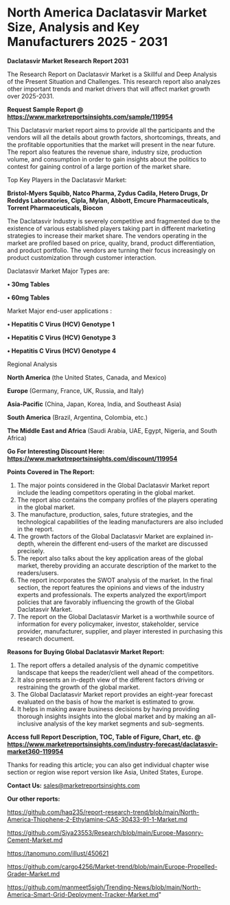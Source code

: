 # North America Daclatasvir Market Size, Analysis and Key Manufacturers 2025 - 2031

<strong>Daclatasvir Market Research Report 2031</strong>

The Research Report on Daclatasvir Market is a Skillful and Deep Analysis of the Present Situation and Challenges. This research report also analyzes other important trends and market drivers that will affect market growth over 2025-2031.

<strong>Request Sample Report @ <a href=https://www.marketreportsinsights.com/sample/119954>https://www.marketreportsinsights.com/sample/119954</a></strong>

This Daclatasvir market report aims to provide all the participants and the vendors will all the details about growth factors, shortcomings, threats, and the profitable opportunities that the market will present in the near future. The report also features the revenue share, industry size, production volume, and consumption in order to gain insights about the politics to contest for gaining control of a large portion of the market share.

Top Key Players in the Daclatasvir Market:

<strong>Bristol-Myers Squibb, Natco Pharma, Zydus Cadila, Hetero Drugs, Dr Reddys Laboratories, Cipla, Mylan, Abbott, Emcure Pharmaceuticals, Torrent Pharmaceuticals, Biocon</strong>

The Daclatasvir Industry is severely competitive and fragmented due to the existence of various established players taking part in different marketing strategies to increase their market share. The vendors operating in the market are profiled based on price, quality, brand, product differentiation, and product portfolio. The vendors are turning their focus increasingly on product customization through customer interaction.

Daclatasvir Market Major Types are:

<strong>• 30mg Tables

• 60mg Tables</strong>

Market Major end-user applications :

<strong>• Hepatitis C Virus (HCV) Genotype 1

• Hepatitis C Virus (HCV) Genotype 3

• Hepatitis C Virus (HCV) Genotype 4</strong>

Regional Analysis

</u><strong><b>North America</b></strong> (the United States, Canada, and Mexico)

<strong><b>Europe </b></strong>(Germany, France, UK, Russia, and Italy)

<strong><b>Asia-Pacific</b></strong> (China, Japan, Korea, India, and Southeast Asia)

<strong><b>South America</b></strong> (Brazil, Argentina, Colombia, etc.)

<strong><b>The Middle East and Africa</b></strong> (Saudi Arabia, UAE, Egypt, Nigeria, and South Africa)

<strong>Go For Interesting Discount Here: <a href=https://www.marketreportsinsights.com/discount/119954>https://www.marketreportsinsights.com/discount/119954</a></strong>

<strong>Points Covered in The Report:</strong>
<ol>
  <li>The major points considered in the Global Daclatasvir Market report include the leading competitors operating in the global market.</li>
  <li>The report also contains the company profiles of the players operating in the global market.</li>
  <li>The manufacture, production, sales, future strategies, and the technological capabilities of the leading manufacturers are also included in the report.</li>
  <li>The growth factors of the Global Daclatasvir Market are explained in-depth, wherein the different end-users of the market are discussed precisely.</li>
  <li>The report also talks about the key application areas of the global market, thereby providing an accurate description of the market to the readers/users.</li>
  <li>The report incorporates the SWOT analysis of the market. In the final section, the report features the opinions and views of the industry experts and professionals. The experts analyzed the export/import policies that are favorably influencing the growth of the Global Daclatasvir Market.</li>
  <li>The report on the Global Daclatasvir Market is a worthwhile source of information for every policymaker, investor, stakeholder, service provider, manufacturer, supplier, and player interested in purchasing this research document.</li>
</ol>
<strong>Reasons for Buying Global Daclatasvir Market Report:</strong>

<ol>
  <li>The report offers a detailed analysis of the dynamic competitive landscape that keeps the reader/client well ahead of the competitors.</li>
  <li>It also presents an in-depth view of the different factors driving or restraining the growth of the global market.</li>
  <li>The Global Daclatasvir Market report provides an eight-year forecast evaluated on the basis of how the market is estimated to grow.</li>
  <li>It helps in making aware business decisions by having providing thorough insights insights into the global market and by making an all-inclusive analysis of the key market segments and sub-segments.</li>
</ol>
<strong>Access full Report Description, TOC, Table of Figure, Chart, etc. @ <a href=https://www.marketreportsinsights.com/industry-forecast/daclatasvir-market360-119954>https://www.marketreportsinsights.com/industry-forecast/daclatasvir-market360-119954</a></strong>


Thanks for reading this article; you can also get individual chapter wise section or region wise report version like Asia, United States, Europe.

<strong>Contact Us:</strong>
sales@marketreportsinsights.com

<strong>Our other reports:</strong>

<a href=https://github.com/haq235/report-research-trend/blob/main/North-America-Thiophene-2-Ethylamine-CAS-30433-91-1-Market.md>https://github.com/haq235/report-research-trend/blob/main/North-America-Thiophene-2-Ethylamine-CAS-30433-91-1-Market.md</a>

<a href=https://github.com/Siya23553/Research/blob/main/Europe-Masonry-Cement-Market.md>https://github.com/Siya23553/Research/blob/main/Europe-Masonry-Cement-Market.md</a>

<a href=https://tanomuno.com/illust/450621>https://tanomuno.com/illust/450621</a>

<a href=https://github.com/cargo4256/Market-trend/blob/main/Europe-Propelled-Grader-Market.md>https://github.com/cargo4256/Market-trend/blob/main/Europe-Propelled-Grader-Market.md</a>

<a href=https://github.com/manmeet5sigh/Trending-News/blob/main/North-America-Smart-Grid-Deployment-Tracker-Market.md>https://github.com/manmeet5sigh/Trending-News/blob/main/North-America-Smart-Grid-Deployment-Tracker-Market.md</a>"
